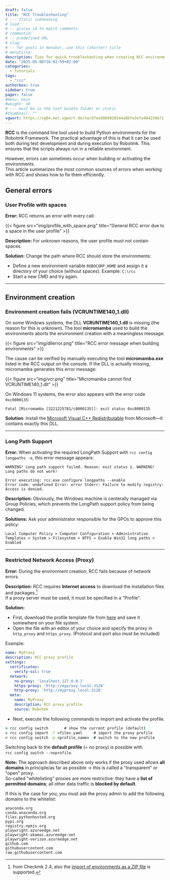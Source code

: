 ```yaml
---
draft: false
title: "RCC Troubleshooting"
# --- Italic subheading
# lead: 
# -- giscus id to match comments
# commentid: 
# -- predefined URL
# slug: 
# -- for posts in menubar, use this (shorter) title
# menutitle: 
description: Tips for quick troubleshooting when creating RCC environments
date: "2025-05-06T16:02:59+02:00"
categories:
  - tutorials
tags:
  - "rcc"
authorbox: true
sidebar: true
pager: false
#menu: main
#weight: 10
# --- must be in the leaf bundle folder or static
#thumbnail: ""
vgwort: https://vg04.met.vgwort.de/na/d7eed969920344a8bfe3efa404234b71
---
```




**RCC** is the command line tool used to build Python environments for the Robotmk Framework.
The practical advantage of this is that it can be used both during test development and during execution by Robotmk. This ensures that the scripts always run in a reliable environment.

However, errors can sometimes occur when building or activating the environments.  
This article summarizes the most common sources of errors when working with RCC and shows how to fix them efficiently.

<!--more-->

## General errors

### User Profile with spaces

**Error:** RCC returns an error with every call:

{{< figure src="img/profile_with_space.png" title="General RCC error due to a space in the user profile" >}}

**Description:** For unknown reasons, the user profile must not contain spaces.

**Solution:** Change the path where RCC should store the environments:

- Define a new environment variable `ROBOCORP_HOME` and assign it a directory of your choice (without spaces). Example: `C:\rcc`
- Start a new CMD and try again.

---

## Environment creation

### Environment creation fails (VCRUNTIME140_1.dll)

On some Windows systems, the DLL **VCRUNTIME140_1.dll** is missing (the reason for this is unknown).
The tool **micromamba** used to build the environments aborts the environment creation with a meaningless message:

{{< figure src="img/dllerror.png" title="RCC error message when building environments" >}}

The cause can be verified by manually executing the tool **micromamba.exe** listed in the RCC output on the console.
If the DLL is actually missing, micromamba generates this error message:

{{< figure src="img/vcr.png" title="Micromamba cannot find VCRUNTIME140_1.dll" >}}

On Windows 11 systems, the error also appears with the error code `0xc0000135`:

```
Fatal [Micromamba [3221225781/c0000135]]: exit status 0xc0000135
```

**Solution**: Install the [Microsoft Visual C++ Redistributable](https://learn.microsoft.com/en-us/cpp/windows/latest-supported-vc-redist?view=msvc-170#visual-studio-2015-2017-2019-and-2022) from Microsoft—it contains exactly this DLL.

---

### Long Path Support

**Error:** When activating the required LongPath Support with `rcc config longpaths -e`, this error message appears:

```
WARNING! Long path support failed. Reason: exit status 1. WARNING! Long paths do not work!

Error executing: rcc.exe configure longpaths --enable 
Error code: undefined Error: error Stderr: Failure to modify registry: Access is denied.
```

**Description:** Obviously, the Windows machine is centerally managed via Group Policies, which prevents the LongPath support policy from being changed.  

**Solutions:** Ask your administrator responsible for the GPOs to approve this policy:

`Local Computer Policy > Computer Configuration > Administrative Templates > System > Filesystem > NTFS > Enable Win32 long paths > Enabled`

---

### Restricted Network Access (Proxy)

**Error:** During the environment creation, RCC fails because of network errors.

**Description:** RCC requires **Internet access** to download the installation files and packages.[^1]  
If a proxy server must be used, it must be specified in a "Profile".  

**Solution:**

- First, download the profile template file from <i class="fab fa-github"></i> [here](https://github.com/Robotmk/level1-code/blob/main/conf/rcc_proxy_profile.template.yaml) and save it somewhere on your file system.
- Open the file with an editor of your choice and specify the proxy in `http_proxy` and `https_proxy`. (Protocol and port also must be included)

[^1]: from Checkmk 2.4, also the [import of environments as a ZIP file](https://docs.checkmk.com/latest/de/robotmk.html?lquery=rcc#ziparchive) is supported.

Example:

```yaml  { lineNos="true" wrap="true" title="rcc_proxy_profile.yaml"}
name: MyProxy
description: RCC proxy profile
settings:
  certificates:
    verify-ssl: true
  network:
    no-proxy: 'localhost,127.0.0.1'
    https-proxy: 'http://myproxy.local:3128'
    http-proxy: 'http://myproxy.local:3128'
  meta:
    name: MyProxy
    description: RCC proxy profile
    source: Robotmk
```

- Next, execute the following commands to import and activate the profile.

```cmd  { lineNos="false" wrap="true" title="RCC profile activation"}
> rcc config switch       # show the current profile (default)
> rcc config import -f <file>.yaml     # import the proxy profile
> rcc config switch -p <profile_name>  # switch to the new profile
```

Switching back to the **default profile** (= no proxy) is possible with  
`rcc config switch --noprofile`.

**Note:** The approach described above only works if the proxy used allows **all domains** in principle/as far as possible → this is called a "transparent" or "open" proxy.  
So-called "whitelisting" proxies are more restrictive: they have a **list of permitted domains**; all other data traffic is **blocked by default**.  

If this is the case for you, you must ask the proxy admin to add the following domains to the whitelist:

```
anaconda.org
conda.anaconda.org
files.pythonhosted.org  
pypi.org
registry.npmjs.org  
playwright.azureedge.net  
playwright-akamai.azureedge.net  
playwright-verizon.azureedge.net
github.com
githubusercontent.com
raw.githubusercontent.com
```
